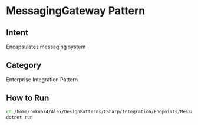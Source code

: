 # MessagingGateway Pattern

## Intent
Encapsulates messaging system

## Category
Enterprise Integration Pattern

## How to Run
```bash
cd /home/roku674/Alex/DesignPatterns/CSharp/Integration/Endpoints/MessagingGateway
dotnet run
```
